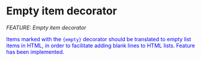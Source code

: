# Empty item decorator
_FEATURE: Empty item decorator_

<span style="color:blue">Items marked with the ```{empty}``` decorator should be translated to empty list items in HTML, in order to facilitate adding blank lines to HTML lists.
Feature has been implemented.</span>
